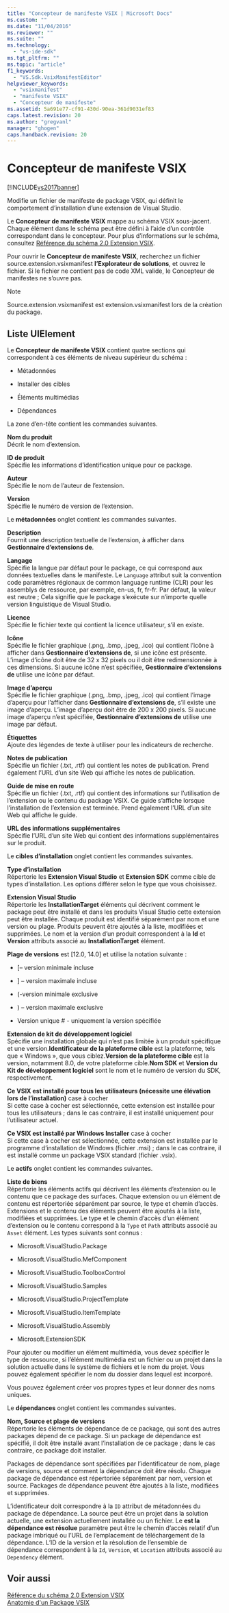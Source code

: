 ```yaml
---
title: "Concepteur de manifeste VSIX | Microsoft Docs"
ms.custom: ""
ms.date: "11/04/2016"
ms.reviewer: ""
ms.suite: ""
ms.technology: 
  - "vs-ide-sdk"
ms.tgt_pltfrm: ""
ms.topic: "article"
f1_keywords: 
  - "VS.Sdk.VsixManifestEditor"
helpviewer_keywords: 
  - "vsixmanifest"
  - "manifeste VSIX"
  - "Concepteur de manifeste"
ms.assetid: 5a691e77-cf91-430d-90ea-361d9031ef83
caps.latest.revision: 20
ms.author: "gregvanl"
manager: "ghogen"
caps.handback.revision: 20
---
```

# Concepteur de manifeste VSIX
[!INCLUDE[vs2017banner](../code-quality/includes/vs2017banner.md)]

Modifie un fichier de manifeste de package VSIX, qui définit le comportement d’installation d’une extension de Visual Studio.  
  
 Le **Concepteur de manifeste VSIX** mappe au schéma VSIX sous\-jacent. Chaque élément dans le schéma peut être défini à l’aide d’un contrôle correspondant dans le concepteur. Pour plus d’informations sur le schéma, consultez [Référence du schéma 2.0 Extension VSIX](../extensibility/vsix-extension-schema-2-0-reference.md).  
  
 Pour ouvrir le **Concepteur de manifeste VSIX**, recherchez un fichier source.extension.vsixmanifest **l’Explorateur de solutions**, et ouvrez le fichier. Si le fichier ne contient pas de code XML valide, le Concepteur de manifestes ne s’ouvre pas.  
  
> [!NOTE]
>  Source.extension.vsixmanifest est extension.vsixmanifest lors de la création du package.  
  
## Liste UIElement  
 Le **Concepteur de manifeste VSIX** contient quatre sections qui correspondent à ces éléments de niveau supérieur du schéma :  
  
-   Métadonnées  
  
-   Installer des cibles  
  
-   Éléments multimédias  
  
-   Dépendances  
  
 La zone d’en\-tête contient les commandes suivantes.  
  
 **Nom du produit**  
 Décrit le nom d’extension.  
  
 **ID de produit**  
 Spécifie les informations d’identification unique pour ce package.  
  
 **Auteur**  
 Spécifie le nom de l’auteur de l’extension.  
  
 **Version**  
 Spécifie le numéro de version de l’extension.  
  
 Le **métadonnées** onglet contient les commandes suivantes.  
  
 **Description**  
 Fournit une description textuelle de l’extension, à afficher dans **Gestionnaire d’extensions de**.  
  
 **Langage**  
 Spécifie la langue par défaut pour le package, ce qui correspond aux données textuelles dans le manifeste. Le `Language` attribut suit la convention code paramètres régionaux de common language runtime \(CLR\) pour les assemblys de ressource, par exemple, en\-us, fr, fr\-fr. Par défaut, la valeur est neutre ; Cela signifie que le package s’exécute sur n’importe quelle version linguistique de Visual Studio.  
  
 **Licence**  
 Spécifie le fichier texte qui contient la licence utilisateur, s’il en existe.  
  
 **Icône**  
 Spécifie le fichier graphique \(.png, .bmp, .jpeg, .ico\) qui contient l’icône à afficher dans **Gestionnaire d’extensions de**, si une icône est présente. L’image d’icône doit être de 32 x 32 pixels ou il doit être redimensionnée à ces dimensions. Si aucune icône n’est spécifiée, **Gestionnaire d’extensions de** utilise une icône par défaut.  
  
 **Image d’aperçu**  
 Spécifie le fichier graphique \(.png, .bmp, .jpeg, .ico\) qui contient l’image d’aperçu pour l’afficher dans **Gestionnaire d’extensions de**, s’il existe une image d’aperçu. L’image d’aperçu doit être de 200 x 200 pixels. Si aucune image d’aperçu n’est spécifiée, **Gestionnaire d’extensions de** utilise une image par défaut.  
  
 **Étiquettes**  
 Ajoute des légendes de texte à utiliser pour les indicateurs de recherche.  
  
 **Notes de publication**  
 Spécifie un fichier \(.txt, .rtf\) qui contient les notes de publication. Prend également l’URL d’un site Web qui affiche les notes de publication.  
  
 **Guide de mise en route**  
 Spécifie un fichier \(.txt, .rtf\) qui contient des informations sur l’utilisation de l’extension ou le contenu du package VSIX. Ce guide s’affiche lorsque l’installation de l’extension est terminée. Prend également l’URL d’un site Web qui affiche le guide.  
  
 **URL des informations supplémentaires**  
 Spécifie l’URL d’un site Web qui contient des informations supplémentaires sur le produit.  
  
 Le **cibles d’installation** onglet contient les commandes suivantes.  
  
 **Type d’installation**  
 Répertorie les **Extension Visual Studio** et **Extension SDK** comme cible de types d’installation. Les options différer selon le type que vous choisissez.  
  
 **Extension Visual Studio**  
 Répertorie les **InstallationTarget** éléments qui décrivent comment le package peut être installé et dans les produits Visual Studio cette extension peut être installée. Chaque produit est identifié séparément par nom et une version ou plage.  Produits peuvent être ajoutés à la liste, modifiées et supprimées. Le nom et la version d’un produit correspondent à la **Id** et **Version** attributs associé au **InstallationTarget** élément.  
  
 **Plage de versions** est \[12.0, 14.0\] et utilise la notation suivante :  
  
-   \[– version minimale incluse  
  
-   \] – version maximale incluse  
  
-   \(\-version minimale exclusive  
  
-   \) – version maximale exclusive  
  
-   Version unique \# \- uniquement la version spécifiée  
  
 **Extension de kit de développement logiciel**  
 Spécifie une installation globale qui n’est pas limitée à un produit spécifique et une version.**Identificateur de la plateforme cible** est la plateforme, tels que « Windows », que vous ciblez.**Version de la plateforme cible** est la version, notamment 8.0, de votre plateforme cible.**Nom SDK** et **Version du Kit de développement logiciel** sont le nom et le numéro de version du SDK, respectivement.  
  
 **Ce VSIX est installé pour tous les utilisateurs \(nécessite une élévation lors de l’installation\)** case à cocher  
 Si cette case à cocher est sélectionnée, cette extension est installée pour tous les utilisateurs ; dans le cas contraire, il est installé uniquement pour l’utilisateur actuel.  
  
 **Ce VSIX est installé par Windows Installer** case à cocher  
 Si cette case à cocher est sélectionnée, cette extension est installée par le programme d’installation de Windows \(fichier .msi\) ; dans le cas contraire, il est installé comme un package VSIX standard \(fichier .vsix\).  
  
 Le **actifs** onglet contient les commandes suivantes.  
  
 **Liste de biens**  
 Répertorie les éléments actifs qui décrivent les éléments d’extension ou le contenu que ce package des surfaces. Chaque extension ou un élément de contenu est répertoriée séparément par source, le type et chemin d’accès. Extensions et le contenu des éléments peuvent être ajoutés à la liste, modifiées et supprimées. Le type et le chemin d’accès d’un élément d’extension ou le contenu correspond à la `Type` et `Path` attributs associé au `Asset` élément. Les types suivants sont connus :  
  
-   Microsoft.VisualStudio.Package  
  
-   Microsoft.VisualStudio.MefComponent  
  
-   Microsoft.VisualStudio.ToolboxControl  
  
-   Microsoft.VisualStudio.Samples  
  
-   Microsoft.VisualStudio.ProjectTemplate  
  
-   Microsoft.VisualStudio.ItemTemplate  
  
-   Microsoft.VisualStudio.Assembly  
  
-   Microsoft.ExtensionSDK  
  
 Pour ajouter ou modifier un élément multimédia, vous devez spécifier le type de ressource, si l’élément multimédia est un fichier ou un projet dans la solution actuelle dans le système de fichiers et le nom du projet. Vous pouvez également spécifier le nom du dossier dans lequel est incorporé.  
  
 Vous pouvez également créer vos propres types et leur donner des noms uniques.  
  
 Le **dépendances** onglet contient les commandes suivantes.  
  
 **Nom, Source et plage de versions**  
 Répertorie les éléments de dépendance de ce package, qui sont des autres packages dépend de ce package. Si un package de dépendance est spécifié, il doit être installé avant l’installation de ce package ; dans le cas contraire, ce package doit installer.  
  
 Packages de dépendance sont spécifiées par l’identificateur de nom, plage de versions, source et comment la dépendance doit être résolu. Chaque package de dépendance est répertoriée séparément par nom, version et source. Packages de dépendance peuvent être ajoutés à la liste, modifiées et supprimées.  
  
 L’identificateur doit correspondre à la `ID` attribut de métadonnées du package de dépendance. La source peut être un projet dans la solution actuelle, une extension actuellement installée ou un fichier. Le **est la dépendance est résolue** paramètre peut être le chemin d’accès relatif d’un package imbriqué ou l’URL de l’emplacement de téléchargement de la dépendance. L’ID de la version et la résolution de l’ensemble de dépendance correspondent à la `Id`, `Version`, et `Location` attributs associé au `Dependency` élément.  
  
## Voir aussi  
 [Référence du schéma 2.0 Extension VSIX](../extensibility/vsix-extension-schema-2-0-reference.md)   
 [Anatomie d'un Package VSIX](../extensibility/anatomy-of-a-vsix-package.md)